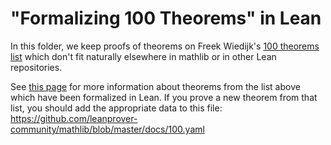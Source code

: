 # "Formalizing 100 Theorems" in Lean

In this folder, we keep proofs of theorems on Freek Wiedijk's [100 theorems list](https://www.cs.ru.nl/~freek/100/) which don't fit naturally elsewhere in mathlib or in other Lean repositories.

See [this page](https://leanprover-community.github.io/100.html) for more information about theorems from the list above which have been formalized in Lean. If you prove a new theorem from that list, you should add the appropriate data to this file:
https://github.com/leanprover-community/mathlib/blob/master/docs/100.yaml
